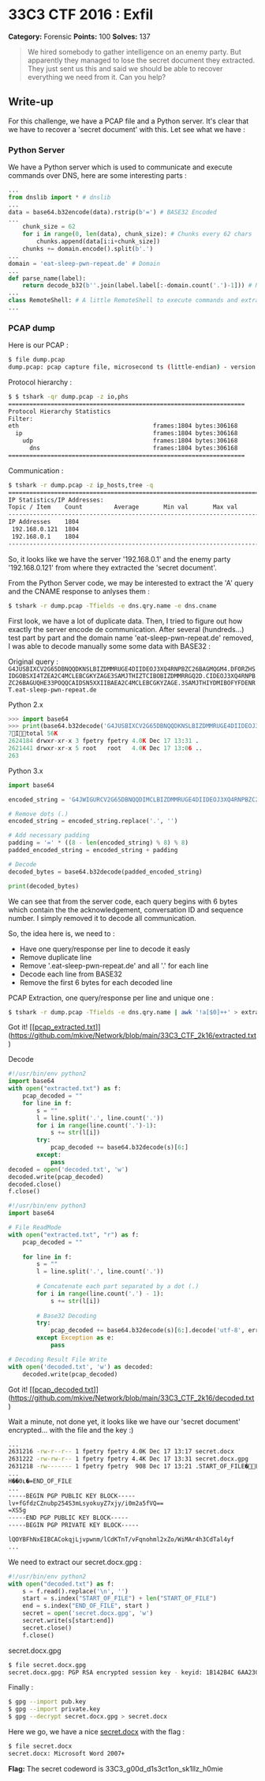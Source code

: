 # 33C3 CTF 2016 : Exfil

**Category:** Forensic **Points:** 100 **Solves:** 137

> We hired somebody to gather intelligence on an enemy party. But apparently they managed to lose the secret document they extracted. They just sent us this and said we should be able to recover everything we need from it.
> Can you help?



## Write-up

For this challenge, we have a PCAP file and a Python server. It's clear that we have to recover a 'secret document' with this. Let see what we have :


### Python Server

We have a Python server which is used to communicate and execute commands over DNS, here are some interesting parts :

```python
...
from dnslib import * # dnslib
...
data = base64.b32encode(data).rstrip(b'=') # BASE32 Encoded
...
    chunk_size = 62
    for i in range(0, len(data), chunk_size): # Chunks every 62 chars
        chunks.append(data[i:i+chunk_size])
    chunks += domain.encode().split(b'.')
...
domain = 'eat-sleep-pwn-repeat.de' # Domain
...
def parse_name(label):
    return decode_b32(b''.join(label.label[:-domain.count('.')-1])) # No domain for the BASE32
...
class RemoteShell: # A little RemoteShell to execute commands and extract the secret document :)
...
```



### PCAP dump

Here is our PCAP :
```bash
$ file dump.pcap 
dump.pcap: pcap capture file, microsecond ts (little-endian) - version 2.4 (Ethernet, capture length 262144)
```

Protocol hierarchy :
```bash
$ $ tshark -qr dump.pcap -z io,phs
===================================================================
Protocol Hierarchy Statistics
Filter: 
eth                                      frames:1804 bytes:306168
  ip                                     frames:1804 bytes:306168
    udp                                  frames:1804 bytes:306168
      dns                                frames:1804 bytes:306168
===================================================================
```

Communication : 
```bash
$ tshark -r dump.pcap -z ip_hosts,tree -q
===============================================================================================================================
IP Statistics/IP Addresses:
Topic / Item    Count         Average       Min val       Max val       Rate (ms)     Percent       Burst rate    Burst start  
-------------------------------------------------------------------------------------------------------------------------------
IP Addresses    1804                                                    0,0177        100%          3,4600        19,865       
 192.168.0.121  1804                                                    0,0177        100,00%       3,4600        19,865       
 192.168.0.1    1804                                                    0,0177        100,00%       3,4600        19,865       
-------------------------------------------------------------------------------------------------------------------------------
```


So, it looks like we have the server '192.168.0.1' and the enemy party '192.168.0.121' from where they extracted the 'secret document'.

From the Python Server code, we may be interested to extract the 'A' query and the CNAME response to anlyses them :

```bash
$ tshark -r dump.pcap -Tfields -e dns.qry.name -e dns.cname
```

First look, we have a lot of duplicate data. Then, I tried to figure out how exactly the server encode de communication. 
After several (hundreds...) test part by part and the domain name 'eat-sleep-pwn-repeat.de' removed, I was able to decode manually some some data with BASE32 :

Original query : `G4JUSBIXCV2G65DBNQQDKNSLBIZDMMRUGE4DIIDEOJ3XQ4RNPBZC26BAGMQGM4.DFORZHSIDGOBSXI4TZEA2C4MCLEBCGKYZAGE3SAMJTHIZTCIBOBIZDMMRRGQ2D.CIDEOJ3XQ4RNPBZC26BAGUQHE33POQQCAIDSN5XXIIBAEA2C4MCLEBCGKYZAGE.3SAMJTHIYDMIBOFYFDENRT.eat-sleep-pwn-repeat.de`

Python 2.x 
```python 2.x
>>> import base64
>>> print(base64.b32decode('G4JUSBIXCV2G65DBNQQDKNSLBIZDMMRUGE4DIIDEOJ3XQ4RNPBZC26BAGMQGM4DFORZHSIDGOBSXI4TZEA2C4MCLEBCGKYZAGE3SAMJTHIZTCIBOBIZDMMRRGQ2DCIDEOJ3XQ4RNPBZC26BAGUQHE33POQQCAIDSN5XXIIBAEA2C4MCLEBCGKYZAGE3SAMJTHIYDMIBOFYFDENRT'))
7Itotal 56K
2624184 drwxr-xr-x 3 fpetry fpetry 4.0K Dec 17 13:31 .
2621441 drwxr-xr-x 5 root   root   4.0K Dec 17 13:06 ..
263
```

Python 3.x
```python 3.x
import base64

encoded_string = 'G4JWIGURCV2G65DBNQQDIMCLBIZDMMRUGE4DIIDEOJ3XQ4RNPBZC26BAGMQGM4.DFORZHSIDGOBSXI4TZEA2C4MCLEBCGKYZAGE3SAMJTHIZTEIBOBIZDMMRRGQ2D.CIDEOJ3XQ4RNPBZC26BAGUQHE33POQQCAIDSN5XXIIBAEA2C4MCLEBCGKYZAGE.3SAMJTHIYDMIBOFYFDENRT'

# Remove dots (.)
encoded_string = encoded_string.replace('.', '')

# Add necessary padding
padding = '=' * ((8 - len(encoded_string) % 8) % 8)
padded_encoded_string = encoded_string + padding

# Decode
decoded_bytes = base64.b32decode(padded_encoded_string)

print(decoded_bytes)

```


We can see that from the server code, each query begins with 6 bytes which contain the the acknowledgement, conversation ID and sequence number. I simply removed it to decode all communication.

So, the idea here is, we need to : 
* Have one query/response per line to decode it easly
* Remove duplicate line
* Remove '.eat-sleep-pwn-repeat.de' and all '.' for each line
* Decode each line from BASE32
* Remove the first 6 bytes for each decoded line

PCAP Extraction, one query/response per line and unique one :
```bash
$ tshark -r dump.pcap -Tfields -e dns.qry.name | awk '!a[$0]++' > extracted.txt && tshark -r dump.pcap -Tfields -e dns.cname | awk '!a[$0]++' >> extracted.txt
```

Got it!
[[[pcap_extracted.txt](https://github.com/mkive/33C3_CTF_2k16/extracted.txt)]](https://github.com/mkive/Network/blob/main/33C3_CTF_2k16/extracted.txt)


Decode
```python
#!/usr/bin/env python2
import base64
with open("extracted.txt") as f:
    pcap_decoded = ""
    for line in f:
        s = ""
        l = line.split('.', line.count('.'))
        for i in range(line.count('.')-1):
            s += str(l[i])
        try:
            pcap_decoded += base64.b32decode(s)[6:]
        except:
            pass
decoded = open('decoded.txt', 'w')
decoded.write(pcap_decoded)
decoded.close()
f.close()
```

```python
#!/usr/bin/env python3
import base64

# File ReadMode
with open("extracted.txt", "r") as f:
    pcap_decoded = ""
    
    for line in f:
        s = ""
        l = line.split('.', line.count('.'))
        
        # Concatenate each part separated by a dot (.)
        for i in range(line.count('.') - 1):
            s += str(l[i])
        
        # Base32 Decoding
        try:
            pcap_decoded += base64.b32decode(s)[6:].decode('utf-8', errors='ignore')
        except Exception as e:
            pass

# Decoding Result File Write
with open('decoded.txt', 'w') as decoded:
    decoded.write(pcap_decoded)
```

Got it!
[[[pcap_decoded.txt](https://github.com/mkive/33C3_CTF_2k16/decoded.txt)]](https://github.com/mkive/Network/blob/main/33C3_CTF_2k16/decoded.txt)

Wait a minute, not done yet, it looks like we have our 'secret document' encrypted... with the file and the key :)
```bash
...
2631216 -rw-r--r-- 1 fpetry fpetry 4.0K Dec 17 13:17 secret.docx
2631222 -rw-rw-r-- 1 fpetry fpetry 4.4K Dec 17 13:31 secret.docx.gpg
2631218 -rw------- 1 fpetry fpetry  908 Dec 17 13:21 .START_OF_FILE�L+�0�j
...
H��0ʟ�=END_OF_FILE
...
-----BEGIN PGP PUBLIC KEY BLOCK-----
lv+fGfdzCZnubp254S3mLsyokuyZ7xjy/i0m2a5fVQ==
=XS5g
-----END PGP PUBLIC KEY BLOCK-----
-----BEGIN PGP PRIVATE KEY BLOCK-----

lQOYBFhNxEIBCACokqjLjvpwnm/lCdKTnT/vFqnohml2xZo/WiMAr4h3CdTal4yf
...
```

We need to extract our secret.docx.gpg :
```python
#!/usr/bin/env python2
with open("decoded.txt") as f:
    s = f.read().replace('\n', '')
    start = s.index("START_OF_FILE") + len("START_OF_FILE")
    end = s.index("END_OF_FILE", start )
    secret = open('secret.docx.gpg', 'w')
    secret.write(s[start:end])
    secret.close()
    f.close()
```


secret.docx.gpg
```bash
$ file secret.docx.gpg
secret.docx.gpg: PGP RSA encrypted session key - keyid: 1B142B4C 6AA230BF RSA (Encrypt or Sign) 2048b .
```

Finally :
```bash
$ gpg --import pub.key
$ gpg --import private.key
$ gpg --decrypt secret.docx.gpg > secret.docx
```

Here we go, we have a nice [secret.docx](https://github.com/zbetcheckin/33C3_CTF_2k16/blob/master/secret.docx) with the flag :
```bash
$ file secret.docx
secret.docx: Microsoft Word 2007+
```

**Flag:**
The secret codeword is 
33C3_g00d_d1s3ct1on_sk1llz_h0mie
